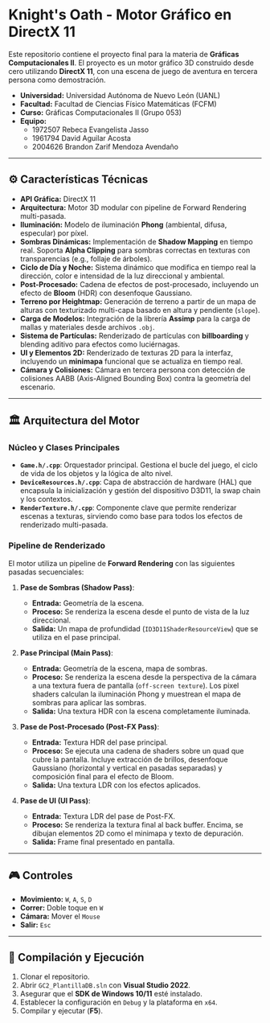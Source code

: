 # Knight's Oath - Motor Gráfico en DirectX 11

Este repositorio contiene el proyecto final para la materia de **Gráficas Computacionales II**. El proyecto es un motor gráfico 3D construido desde cero utilizando **DirectX 11**, con una escena de juego de aventura en tercera persona como demostración.

- **Universidad:** Universidad Autónoma de Nuevo León (UANL)
- **Facultad:** Facultad de Ciencias Físico Matemáticas (FCFM)
- **Curso:** Gráficas Computacionales II (Grupo 053)
- **Equipo:**
    - 1972507 Rebeca Evangelista Jasso
    - 1961794 David Aguilar Acosta
    - 2004626 Brandon Zarif Mendoza Avendaño

---

## ⚙️ Características Técnicas

* **API Gráfica:** DirectX 11
* **Arquitectura:** Motor 3D modular con pipeline de Forward Rendering multi-pasada.
* **Iluminación:** Modelo de iluminación **Phong** (ambiental, difusa, especular) por píxel.
* **Sombras Dinámicas:** Implementación de **Shadow Mapping** en tiempo real. Soporta **Alpha Clipping** para sombras correctas en texturas con transparencias (e.g., follaje de árboles).
* **Ciclo de Día y Noche:** Sistema dinámico que modifica en tiempo real la dirección, color e intensidad de la luz direccional y ambiental.
* **Post-Procesado:** Cadena de efectos de post-procesado, incluyendo un efecto de **Bloom** (HDR) con desenfoque Gaussiano.
* **Terreno por Heightmap:** Generación de terreno a partir de un mapa de alturas con texturizado multi-capa basado en altura y pendiente (`slope`).
* **Carga de Modelos:** Integración de la librería **Assimp** para la carga de mallas y materiales desde archivos `.obj`.
* **Sistema de Partículas:** Renderizado de partículas con **billboarding** y blending aditivo para efectos como luciérnagas.
* **UI y Elementos 2D:** Renderizado de texturas 2D para la interfaz, incluyendo un **minimapa** funcional que se actualiza en tiempo real.
* **Cámara y Colisiones:** Cámara en tercera persona con detección de colisiones AABB (Axis-Aligned Bounding Box) contra la geometría del escenario.

---

## 🏛️ Arquitectura del Motor

### Núcleo y Clases Principales
* **`Game.h/.cpp`**: Orquestador principal. Gestiona el bucle del juego, el ciclo de vida de los objetos y la lógica de alto nivel.
* **`DeviceResources.h/.cpp`**: Capa de abstracción de hardware (HAL) que encapsula la inicialización y gestión del dispositivo D3D11, la swap chain y los contextos.
* **`RenderTexture.h/.cpp`**: Componente clave que permite renderizar escenas a texturas, sirviendo como base para todos los efectos de renderizado multi-pasada.

### Pipeline de Renderizado
El motor utiliza un pipeline de **Forward Rendering** con las siguientes pasadas secuenciales:

1.  **Pase de Sombras (Shadow Pass)**:
    * **Entrada:** Geometría de la escena.
    * **Proceso:** Se renderiza la escena desde el punto de vista de la luz direccional.
    * **Salida:** Un mapa de profundidad (`ID3D11ShaderResourceView`) que se utiliza en el pase principal.

2.  **Pase Principal (Main Pass)**:
    * **Entrada:** Geometría de la escena, mapa de sombras.
    * **Proceso:** Se renderiza la escena desde la perspectiva de la cámara a una textura fuera de pantalla (`off-screen texture`). Los pixel shaders calculan la iluminación Phong y muestrean el mapa de sombras para aplicar las sombras.
    * **Salida:** Una textura HDR con la escena completamente iluminada.

3.  **Pase de Post-Procesado (Post-FX Pass)**:
    * **Entrada:** Textura HDR del pase principal.
    * **Proceso:** Se ejecuta una cadena de shaders sobre un quad que cubre la pantalla. Incluye extracción de brillos, desenfoque Gaussiano (horizontal y vertical en pasadas separadas) y composición final para el efecto de Bloom.
    * **Salida:** Una textura LDR con los efectos aplicados.

4.  **Pase de UI (UI Pass)**:
    * **Entrada:** Textura LDR del pase de Post-FX.
    * **Proceso:** Se renderiza la textura final al back buffer. Encima, se dibujan elementos 2D como el minimapa y texto de depuración.
    * **Salida:** Frame final presentado en pantalla.

---

## 🎮 Controles

* **Movimiento:** `W`, `A`, `S`, `D`
* **Correr:** Doble toque en `W`
* **Cámara:** Mover el `Mouse`
* **Salir:** `Esc`

---

## 🚀 Compilación y Ejecución

1.  Clonar el repositorio.
2.  Abrir `GC2_PlantillaDB.sln` con **Visual Studio 2022**.
3.  Asegurar que el **SDK de Windows 10/11** esté instalado.
4.  Establecer la configuración en `Debug` y la plataforma en `x64`.
5.  Compilar y ejecutar (**F5**).
